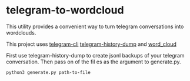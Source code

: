 # telegram-to-wordcloud

This utility provides a convenient way to turn telegram conversations into wordclouds.

This project uses [telegram-cli](https://github.com/vysheng/tg) [telegram-history-dump](https://github.com/tvdstaaij/telegram-history-dump) and [word_cloud](https://github.com/amueller/word_cloud)

First use telegram-history-dump to create jsonl backups of your telegram conversation. Then pass on of the fil
es as the argument to generate.py.
```bash
python3 generate.py path-to-file

```
